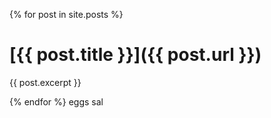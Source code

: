 {% for post in site.posts %}
    
# [{{ post.title }}]({{ post.url }})
{{ post.excerpt }}

{% endfor %}
eggs sal
